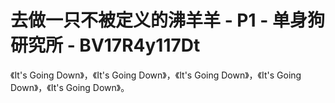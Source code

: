 # 去做一只不被定义的沸羊羊 - P1 - 单身狗研究所 - BV17R4y117Dt

《It's Going Down》，《It's Going Down》，《It's Going Down》，《It's Going Down》，《It's Going Down》。

